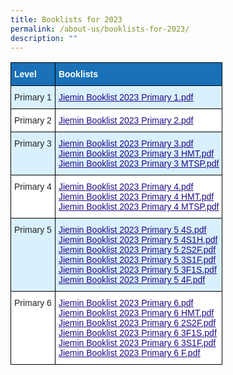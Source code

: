 ```yaml
---
title: Booklists for 2023
permalink: /about-us/booklists-for-2023/
description: ""
---
```

<style type="text/css">
.tg  {border-collapse:collapse;border-spacing:0;}
.tg td{border-color:black;border-style:solid;border-width:1px;font-family:Arial, sans-serif;font-size:14px;
  overflow:hidden;padding:10px 5px;word-break:normal;}
.tg th{border-color:black;border-style:solid;border-width:1px;font-family:Arial, sans-serif;font-size:14px;
  font-weight:normal;overflow:hidden;padding:10px 5px;word-break:normal;}
.tg .tg-v99l{background-color:#D9F1FF;color:#21088A;font-weight:bold;text-align:left;text-decoration:underline;vertical-align:top}
.tg .tg-3vx9{background-color:#1971B8;color:#FFF;font-weight:bold;text-align:left;vertical-align:top}
.tg .tg-7uky{background-color:#D9F1FF;color:#222;text-align:left;vertical-align:top}
.tg .tg-tsok{background-color:#FFF;color:#222;text-align:left;vertical-align:top}
.tg .tg-0qnb{background-color:#FFF;color:#21088A;font-weight:bold;text-align:left;text-decoration:underline;vertical-align:top}
</style>
<table class="tg">
<thead>
  <tr>
    <th class="tg-3vx9"><span style="font-weight:bold;color:#FFF;background-color:#1971B8">Level</span></th>
    <th class="tg-3vx9"><span style="font-weight:bold;color:#FFF;background-color:#1971B8">Booklists</span></th>
  </tr>
</thead>
<tbody>
  <tr>
    <td class="tg-7uky"><span style="color:#222;background-color:#D9F1FF">Primary 1</span></td>
    <td class="tg-v99l"><a href="/files%2FBooklists%202023/Jiemin%20Booklist%202023%20Primary%201.pdf"><span style="font-weight:500;text-decoration:underline;color:#21088A">Jiemin Booklist 2023 Primary 1.pdf</span></a><br></td>
  </tr>
  <tr>
    <td class="tg-tsok"><span style="color:#222;background-color:#FFF">Primary 2</span></td>
    <td class="tg-0qnb"><a href="/files%2FBooklists%202023/Jiemin%20Booklist%202023%20Primary%202.pdf"><span style="font-weight:500;text-decoration:underline;color:#21088A">Jiemin Booklist 2023 Primary 2.pdf</span></a><br></td>
  </tr>
  <tr>
    <td class="tg-7uky"><span style="color:#222;background-color:#D9F1FF">Primary 3</span></td>
    <td class="tg-v99l"><a href="/files%2FBooklists%202023/Jiemin%20Booklist%202023%20Primary%203.pdf"><span style="font-weight:500;text-decoration:underline;color:#21088A">Jiemin Booklist 2023 Primary 3.pdf</span></a><br><a href="/files%2FBooklists%202023/Jiemin%20Booklist%202023%20Primary%203%20HMT.pdf"><span style="font-weight:500;text-decoration:underline;color:#21088A">Jiemin Booklist 2023 Primary 3 HMT.pdf</span></a><br><a href="/files%2FBooklists%202023/Jiemin%20Booklist%202023%20Primary%203%20MTSP.pdf"><span style="font-weight:500;text-decoration:underline;color:#21088A">Jiemin Booklist 2023 Primary 3 MTSP.pdf</span></a><br></td>
  </tr>
  <tr>
    <td class="tg-tsok"><span style="color:#222;background-color:#FFF"> Primary 4</span></td>
    <td class="tg-0qnb"><a href="/files%2FBooklists%202023/Jiemin%20Booklist%202023%20Primary%204.pdf"><span style="font-weight:500;text-decoration:underline;color:#21088A">Jiemin Booklist 2023 Primary 4.pdf</span></a><br><a href="/files%2FBooklists%202023/Jiemin%20Booklist%202023%20Primary%204%20HMT.pdf"><span style="font-weight:500;text-decoration:underline;color:#21088A">Jiemin Booklist 2023 Primary 4 HMT.pdf</span></a><br><a href="/files%2FBooklists%202023/Jiemin%20Booklist%202023%20Primary%204%20MTSP.pdf"><span style="font-weight:500;text-decoration:underline;color:#21088A">Jiemin Booklist 2023 Primary 4 MTSP.pdf</span></a><br></td>
  </tr>
  <tr>
    <td class="tg-7uky"><span style="color:#222;background-color:#D9F1FF"> Primary 5</span></td>
    <td class="tg-v99l"><a href="/files%2FBooklists%202023/Jiemin%20Booklist%202023%20Primary%205%204S.pdf"><span style="font-weight:500;text-decoration:underline;color:#21088A">Jiemin Booklist 2023 Primary 5 4S.pdf</span></a><br><a href="/files%2FBooklists%202023/Jiemin%20Booklist%202023%20Primary%205%204S1H.pdf"><span style="font-weight:500;text-decoration:underline;color:#21088A">Jiemin Booklist 2023 Primary 5 4S1H.pdf</span></a><br><a href="/files%2FBooklists%202023/Jiemin%20Booklist%202023%20Primary%205%202S2f.pdf"><span style="font-weight:500;text-decoration:underline;color:#21088A">Jiemin Booklist 2023 Primary 5 2S2F.pdf</span></a><br><a href="/files%2FBooklists%202023/Jiemin%20Booklist%202023%20Primary%205%203S1F.pdf"><span style="font-weight:500;text-decoration:underline;color:#21088A">Jiemin Booklist 2023 Primary 5 3S1F.pdf</span></a><br><a href="/files%2FBooklists%202023/Jiemin%20Booklist%202023%20Primary%205%203F1S.pdf"><span style="font-weight:500;text-decoration:underline;color:#21088A">Jiemin Booklist 2023 Primary 5 3F1S.pdf</span></a><br><a href="/files%2FBooklists%202023/Jiemin%20Booklist%202023%20Primary%205%204F.pdf"><span style="font-weight:500;text-decoration:underline;color:#21088A">Jiemin Booklist 2023 Primary 5 4F.pdf</span></a><br></td>
  </tr>
  <tr>
    <td class="tg-tsok"><span style="color:#222;background-color:#FFF"> Primary 6</span></td>
    <td class="tg-0qnb"><a href="/files%2FBooklists%202023/Jiemin%20Booklist%202023%20Primary%206.pdf"><span style="font-weight:500;text-decoration:underline;color:#21088A">Jiemin Booklist 2023 Primary 6.pdf</span></a><br><a href="/files%2FBooklists%202023/Jiemin%20Booklist%202023%20Primary%206%20HMT.pdf"><span style="font-weight:500;text-decoration:underline;color:#21088A">Jiemin Booklist 2023 Primary 6 HMT.pdf</span></a><br><a href="/files%2FBooklists%202023/Jiemin%20Booklist%202023%20Primary%206%202S2F.pdf"><span style="font-weight:500;text-decoration:underline;color:#21088A">Jiemin Booklist 2023 Primary 6 2S2F.pdf</span></a><br><a href="/files%2FBooklists%202023/Jiemin%20Booklist%202023%20Primary%206%203F1S.pdf"><span style="font-weight:500;text-decoration:underline;color:#21088A">Jiemin Booklist 2023 Primary 6 3F1S.pdf</span></a><br><a href="/files%2FBooklists%202023/Jiemin%20Booklist%202023%20Primary%206%203S1F.pdf"><span style="font-weight:500;text-decoration:underline;color:#21088A">Jiemin Booklist 2023 Primary 6 3S1F.pdf</span></a><br><a href="/files%2FBooklists%202023/Jiemin%20Booklist%202023%20Primary%206%20F.pdf"><span style="font-weight:500;text-decoration:underline;color:#21088A">Jiemin Booklist 2023 Primary 6 F.pdf</span></a></td>
  </tr>
</tbody>
</table>